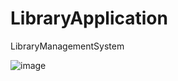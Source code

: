 # LibraryApplication
LibraryManagementSystem

![image](https://github.com/mr-janakiraman/LibraryApplication/assets/139651085/5470c46c-d229-41ec-87b8-560aa4b66e25)
